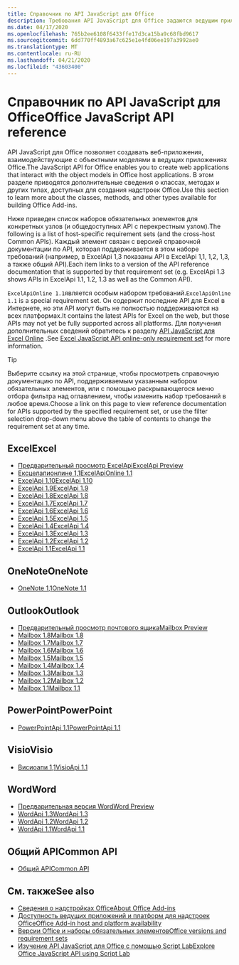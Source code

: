 ```yaml
---
title: Справочник по API JavaScript для Office
description: Требования API JavaScript для Office задаются ведущим приложением.
ms.date: 04/17/2020
ms.openlocfilehash: 765b2ee6108f6433ffe17d3ca15ba9c68fbd9617
ms.sourcegitcommit: 6dd770ff4893a67c625e1e4fd06ee197a3992ae0
ms.translationtype: MT
ms.contentlocale: ru-RU
ms.lasthandoff: 04/21/2020
ms.locfileid: "43603400"
---
```

# <a name="office-javascript-api-reference"></a><span data-ttu-id="07538-103">Справочник по API JavaScript для Office</span><span class="sxs-lookup"><span data-stu-id="07538-103">Office JavaScript API reference</span></span>

<span data-ttu-id="07538-104">API JavaScript для Office позволяет создавать веб-приложения, взаимодействующие с объектными моделями в ведущих приложениях Office.</span><span class="sxs-lookup"><span data-stu-id="07538-104">The JavaScript API for Office enables you to create web applications that interact with the object models in Office host applications.</span></span> <span data-ttu-id="07538-105">В этом разделе приводятся дополнительные сведения о классах, методах и других типах, доступных для создания надстроек Office.</span><span class="sxs-lookup"><span data-stu-id="07538-105">Use this section to learn more about the classes, methods, and other types available for building Office Add-ins.</span></span>

<span data-ttu-id="07538-106">Ниже приведен список наборов обязательных элементов для конкретных узлов (и общедоступных API с перекрестным узлом).</span><span class="sxs-lookup"><span data-stu-id="07538-106">The following is a list of host-specific requirement sets (and the cross-host Common APIs).</span></span> <span data-ttu-id="07538-107">Каждый элемент связан с версией справочной документации по API, которая поддерживается в этом наборе требований (например, в ExcelApi 1,3 показаны API в ExcelApi 1,1, 1,2, 1,3, а также общий API).</span><span class="sxs-lookup"><span data-stu-id="07538-107">Each item links to a version of the API reference documentation that is supported by that requirement set (e.g. ExcelApi 1.3 shows APIs in ExcelApi 1.1, 1.2, 1.3 as well as the Common API).</span></span>

<span data-ttu-id="07538-108">`ExcelApiOnline 1.1`является особым набором требований.</span><span class="sxs-lookup"><span data-stu-id="07538-108">`ExcelApiOnline 1.1` is a special requirement set.</span></span> <span data-ttu-id="07538-109">Он содержит последние API для Excel в Интернете, но эти API могут быть не полностью поддерживаются на всех платформах.</span><span class="sxs-lookup"><span data-stu-id="07538-109">It contains the latest APIs for Excel on the web, but those APIs may not yet be fully supported across all platforms.</span></span> <span data-ttu-id="07538-110">Для получения дополнительных сведений обратитесь к разделу [API JavaScript для Excel Online](/office/dev/add-ins/reference/requirement-sets/excel-api-online-requirement-set) .</span><span class="sxs-lookup"><span data-stu-id="07538-110">See [Excel JavaScript API online-only requirement set](/office/dev/add-ins/reference/requirement-sets/excel-api-online-requirement-set) for more information.</span></span>

> [!TIP]
> <span data-ttu-id="07538-111">Выберите ссылку на этой странице, чтобы просмотреть справочную документацию по API, поддерживаемым указанным набором обязательных элементов, или с помощью раскрывающегося меню отбора фильтра над оглавлением, чтобы изменить набор требований в любое время.</span><span class="sxs-lookup"><span data-stu-id="07538-111">Choose a link on this page to view reference documentation for APIs supported by the specified requirement set, or use the filter selection drop-down menu above the table of contents to change the requirement set at any time.</span></span>

## <a name="excel"></a><span data-ttu-id="07538-112">Excel</span><span class="sxs-lookup"><span data-stu-id="07538-112">Excel</span></span>

- [<span data-ttu-id="07538-113">Предварительный просмотр ExcelApi</span><span class="sxs-lookup"><span data-stu-id="07538-113">ExcelApi Preview</span></span>](/javascript/api/excel?view=excel-js-preview)
- [<span data-ttu-id="07538-114">Ексцелапионлине 1,1</span><span class="sxs-lookup"><span data-stu-id="07538-114">ExcelApiOnline 1.1</span></span>](/javascript/api/excel?view=excel-js-online)
- [<span data-ttu-id="07538-115">ExcelApi 1.10</span><span class="sxs-lookup"><span data-stu-id="07538-115">ExcelApi 1.10</span></span>](/javascript/api/excel?view=excel-js-1.10)
- [<span data-ttu-id="07538-116">ExcelApi 1.9</span><span class="sxs-lookup"><span data-stu-id="07538-116">ExcelApi 1.9</span></span>](/javascript/api/excel?view=excel-js-1.9)
- [<span data-ttu-id="07538-117">ExcelApi 1.8</span><span class="sxs-lookup"><span data-stu-id="07538-117">ExcelApi 1.8</span></span>](/javascript/api/excel?view=excel-js-1.8)
- [<span data-ttu-id="07538-118">ExcelApi 1.7</span><span class="sxs-lookup"><span data-stu-id="07538-118">ExcelApi 1.7</span></span>](/javascript/api/excel?view=excel-js-1.7)
- [<span data-ttu-id="07538-119">ExcelApi 1.6</span><span class="sxs-lookup"><span data-stu-id="07538-119">ExcelApi 1.6</span></span>](/javascript/api/excel?view=excel-js-1.6)
- [<span data-ttu-id="07538-120">ExcelApi 1.5</span><span class="sxs-lookup"><span data-stu-id="07538-120">ExcelApi 1.5</span></span>](/javascript/api/excel?view=excel-js-1.5)
- [<span data-ttu-id="07538-121">ExcelApi 1.4</span><span class="sxs-lookup"><span data-stu-id="07538-121">ExcelApi 1.4</span></span>](/javascript/api/excel?view=excel-js-1.4)
- [<span data-ttu-id="07538-122">ExcelApi 1.3</span><span class="sxs-lookup"><span data-stu-id="07538-122">ExcelApi 1.3</span></span>](/javascript/api/excel?view=excel-js-1.3)
- [<span data-ttu-id="07538-123">ExcelApi 1.2</span><span class="sxs-lookup"><span data-stu-id="07538-123">ExcelApi 1.2</span></span>](/javascript/api/excel?view=excel-js-1.2)
- [<span data-ttu-id="07538-124">ExcelApi 1.1</span><span class="sxs-lookup"><span data-stu-id="07538-124">ExcelApi 1.1</span></span>](/javascript/api/excel?view=excel-js-1.1)

## <a name="onenote"></a><span data-ttu-id="07538-125">OneNote</span><span class="sxs-lookup"><span data-stu-id="07538-125">OneNote</span></span>

- [<span data-ttu-id="07538-126">OneNote 1,1</span><span class="sxs-lookup"><span data-stu-id="07538-126">OneNote 1.1</span></span>](/javascript/api/onenote?view=onenote-js-1.1)

## <a name="outlook"></a><span data-ttu-id="07538-127">Outlook</span><span class="sxs-lookup"><span data-stu-id="07538-127">Outlook</span></span>

- [<span data-ttu-id="07538-128">Предварительный просмотр почтового ящика</span><span class="sxs-lookup"><span data-stu-id="07538-128">Mailbox Preview</span></span>](/javascript/api/outlook?view=outlook-js-preview)
- [<span data-ttu-id="07538-129">Mailbox 1.8</span><span class="sxs-lookup"><span data-stu-id="07538-129">Mailbox 1.8</span></span>](/javascript/api/outlook?view=outlook-js-1.8)
- [<span data-ttu-id="07538-130">Mailbox 1.7</span><span class="sxs-lookup"><span data-stu-id="07538-130">Mailbox 1.7</span></span>](/javascript/api/outlook?view=outlook-js-1.7)
- [<span data-ttu-id="07538-131">Mailbox 1.6</span><span class="sxs-lookup"><span data-stu-id="07538-131">Mailbox 1.6</span></span>](/javascript/api/outlook?view=outlook-js-1.6)
- [<span data-ttu-id="07538-132">Mailbox 1.5</span><span class="sxs-lookup"><span data-stu-id="07538-132">Mailbox 1.5</span></span>](/javascript/api/outlook?view=outlook-js-1.5)
- [<span data-ttu-id="07538-133">Mailbox 1.4</span><span class="sxs-lookup"><span data-stu-id="07538-133">Mailbox 1.4</span></span>](/javascript/api/outlook?view=outlook-js-1.4)
- [<span data-ttu-id="07538-134">Mailbox 1.3</span><span class="sxs-lookup"><span data-stu-id="07538-134">Mailbox 1.3</span></span>](/javascript/api/outlook?view=outlook-js-1.3)
- [<span data-ttu-id="07538-135">Mailbox 1.2</span><span class="sxs-lookup"><span data-stu-id="07538-135">Mailbox 1.2</span></span>](/javascript/api/outlook?view=outlook-js-1.2)
- [<span data-ttu-id="07538-136">Mailbox 1.1</span><span class="sxs-lookup"><span data-stu-id="07538-136">Mailbox 1.1</span></span>](/javascript/api/outlook?view=outlook-js-1.1)

## <a name="powerpoint"></a><span data-ttu-id="07538-137">PowerPoint</span><span class="sxs-lookup"><span data-stu-id="07538-137">PowerPoint</span></span>

- [<span data-ttu-id="07538-138">PowerPointApi 1.1</span><span class="sxs-lookup"><span data-stu-id="07538-138">PowerPointApi 1.1</span></span>](/javascript/api/powerpoint?view=powerpoint-js-1.1)

## <a name="visio"></a><span data-ttu-id="07538-139">Visio</span><span class="sxs-lookup"><span data-stu-id="07538-139">Visio</span></span>

- [<span data-ttu-id="07538-140">Висиоапи 1,1</span><span class="sxs-lookup"><span data-stu-id="07538-140">VisioApi 1.1</span></span>](/javascript/api/visio?view=visio-js-1.1)

## <a name="word"></a><span data-ttu-id="07538-141">Word</span><span class="sxs-lookup"><span data-stu-id="07538-141">Word</span></span>

- [<span data-ttu-id="07538-142">Предварительная версия Word</span><span class="sxs-lookup"><span data-stu-id="07538-142">Word Preview</span></span>](/javascript/api/word?view=word-js-preview)
- [<span data-ttu-id="07538-143">WordApi 1.3</span><span class="sxs-lookup"><span data-stu-id="07538-143">WordApi 1.3</span></span>](/javascript/api/word?view=word-js-1.3)
- [<span data-ttu-id="07538-144">WordApi 1.2</span><span class="sxs-lookup"><span data-stu-id="07538-144">WordApi 1.2</span></span>](/javascript/api/word?view=word-js-1.2)
- [<span data-ttu-id="07538-145">WordApi 1.1</span><span class="sxs-lookup"><span data-stu-id="07538-145">WordApi 1.1</span></span>](/javascript/api/word?view=word-js-1.1)

## <a name="common-api"></a><span data-ttu-id="07538-146">Общий API</span><span class="sxs-lookup"><span data-stu-id="07538-146">Common API</span></span>

- [<span data-ttu-id="07538-147">Общий API</span><span class="sxs-lookup"><span data-stu-id="07538-147">Common API</span></span>](/javascript/api/office?view=common-js)

## <a name="see-also"></a><span data-ttu-id="07538-148">См. также</span><span class="sxs-lookup"><span data-stu-id="07538-148">See also</span></span>

- [<span data-ttu-id="07538-149">Сведения о надстройках Office</span><span class="sxs-lookup"><span data-stu-id="07538-149">About Office Add-ins</span></span>](/office/dev/add-ins/overview)
- [<span data-ttu-id="07538-150">Доступность ведущих приложений и платформ для надстроек Office</span><span class="sxs-lookup"><span data-stu-id="07538-150">Office Add-in host and platform availability</span></span>](/office/dev/add-ins/overview/office-add-in-availability)
- [<span data-ttu-id="07538-151">Версии Office и наборы обязательных элементов</span><span class="sxs-lookup"><span data-stu-id="07538-151">Office versions and requirement sets</span></span>](/office/dev/add-ins/develop/office-versions-and-requirement-sets)
- [<span data-ttu-id="07538-152">Изучение API JavaScript для Office с помощью Script Lab</span><span class="sxs-lookup"><span data-stu-id="07538-152">Explore Office JavaScript API using Script Lab</span></span>](/office/dev/add-ins/overview/explore-with-script-lab)
